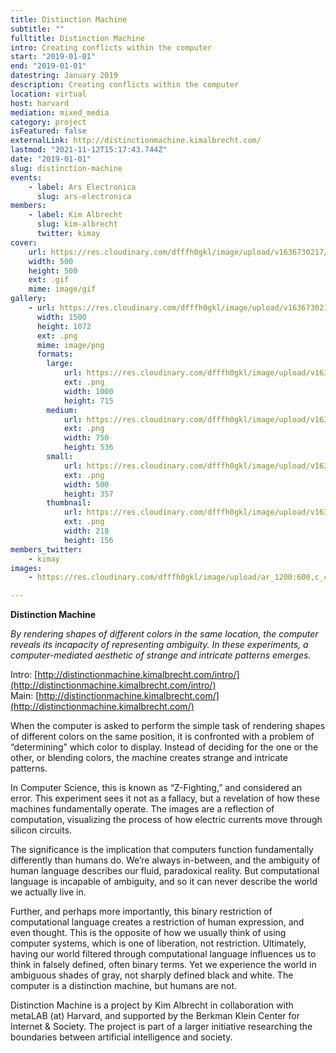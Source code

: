 ```yaml
---
title: Distinction Machine
subtitle: ""
fulltitle: Distinction Machine
intro: Creating conflicts within the computer
start: "2019-01-01"
end: "2019-01-01"
datestring: January 2019
description: Creating conflicts within the computer
location: virtual
host: harvard
mediation: mixed_media
category: project
isFeatured: false
externalLink: http://distinctionmachine.kimalbrecht.com/
lastmod: "2021-11-12T15:17:43.744Z"
date: "2019-01-01"
slug: distinction-machine
events:
    - label: Ars Electronica
      slug: ars-electronica
members:
    - label: Kim Albrecht
      slug: kim-albrecht
      twitter: kimay
cover:
    url: https://res.cloudinary.com/dfffh0gkl/image/upload/v1636730217/distinctionmachine1_68e71e2308.gif
    width: 500
    height: 500
    ext: .gif
    mime: image/gif
gallery:
    - url: https://res.cloudinary.com/dfffh0gkl/image/upload/v1636730217/distinctionmachine2_ca25edf3fa.png
      width: 1500
      height: 1072
      ext: .png
      mime: image/png
      formats:
        large:
            url: https://res.cloudinary.com/dfffh0gkl/image/upload/v1636730218/large_distinctionmachine2_ca25edf3fa.png
            ext: .png
            width: 1000
            height: 715
        medium:
            url: https://res.cloudinary.com/dfffh0gkl/image/upload/v1636730219/medium_distinctionmachine2_ca25edf3fa.png
            ext: .png
            width: 750
            height: 536
        small:
            url: https://res.cloudinary.com/dfffh0gkl/image/upload/v1636730219/small_distinctionmachine2_ca25edf3fa.png
            ext: .png
            width: 500
            height: 357
        thumbnail:
            url: https://res.cloudinary.com/dfffh0gkl/image/upload/v1636730217/thumbnail_distinctionmachine2_ca25edf3fa.png
            ext: .png
            width: 218
            height: 156
members_twitter:
    - kimay
images:
    - https://res.cloudinary.com/dfffh0gkl/image/upload/ar_1200:600,c_crop/c_limit,h_1200,w_600/v1636730217/distinctionmachine1_68e71e2308.jpg

---
```

**Distinction Machine**

*By rendering shapes of different colors in the same location, the computer reveals its incapacity of representing ambiguity. In these experiments, a computer-mediated aesthetic of strange and intricate patterns emerges.*

Intro: [http://distinctionmachine.kimalbrecht.com/intro/](http://distinctionmachine.kimalbrecht.com/intro/) <br />
Main: [http://distinctionmachine.kimalbrecht.com/](http://distinctionmachine.kimalbrecht.com/)

When the computer is asked to perform the simple task of rendering shapes of different colors on the same position, it is confronted with a problem of “determining” which color to display. Instead of deciding for the one or the other, or blending colors, the machine creates strange and intricate patterns.

In Computer Science, this is known as “Z-Fighting,” and considered an error. This experiment sees it not as a fallacy, but a revelation of how these machines fundamentally operate. The images are a reflection of computation, visualizing the process of how electric currents move through silicon circuits.

The significance is the implication that computers function fundamentally differently than humans do. We’re always in-between, and the ambiguity of human language describes our fluid, paradoxical reality. But computational language is incapable of ambiguity, and so it can never describe the world we actually live in.

Further, and perhaps more importantly, this binary restriction of computational language creates a restriction of human expression, and even thought. This is the opposite of how we usually think of using computer systems, which is one of liberation, not restriction. Ultimately, having our world filtered through computational language influences us to think in falsely defined, often binary terms. Yet we experience the world in ambiguous shades of gray, not sharply defined black and white. The computer is a distinction machine, but humans are not.


Distinction Machine is a project by Kim Albrecht in collaboration with metaLAB (at) Harvard, and supported by the Berkman Klein Center for Internet & Society. The project is part of a larger initiative researching the boundaries between artificial intelligence and society.